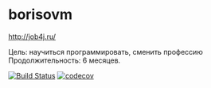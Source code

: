 # borisovm
http://job4j.ru/

Цель: научиться программировать, сменить профессию
Продолжительность: 6 месяцев.

[![Build Status](https://travis-ci.com/mixed2004/borisovm.svg?branch=master)](https://travis-ci.com/mixed2004/borisovm)
[![codecov](https://codecov.io/gh/mixed2004/borisovm/branch/master/graph/badge.svg)](https://codecov.io/gh/mixed2004/borisovm)